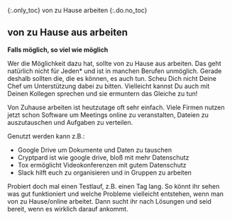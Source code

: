 {:.only_toc}
von zu Hause arbeiten
{:.do.no_toc}

## von zu Hause aus arbeiten
**Falls möglich, so viel wie möglich** 

Wer die Möglichkeit dazu hat, sollte von zu Hause aus arbeiten. Das geht natürlich nicht für Jeden* und ist in manchen Berufen unmöglich. Gerade deshalb sollten die, die es können, es auch tun. Scheu Dich nicht Deine Chef um Unterstützung dabei zu bitten. Vielleicht kannst Du auch mit Deinen Kollegen sprechen und sie ermuntern das Gleiche zu tun!

Von Zuhause arbeiten ist heutzutage oft sehr einfach. Viele Firmen nutzen jetzt schon Software um Meetings online zu veranstalten, Dateien zu auszutauschen und Aufgaben zu verteilen.

Genutzt werden kann z.B.:
- Google Drive um Dokumente und Daten zu tauschen
- Cryptpard ist wie google drive, bloß mit mehr Datenschutz
- Tox ermöglicht Videokonferenzen mit gutem Datenschutz
- Slack hilft euch zu organisieren und in Gruppen zu arbeiten

Probiert doch mal einen Testlauf, z.B. einen Tag lang. So könnt ihr sehen was gut funktioniert und welche Probleme vielleicht entstehen, wenn man von zu Hause/online arbeitet. Dann sucht ihr nach Lösungen und seid bereit, wenn es wirklich darauf ankommt.
